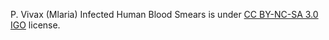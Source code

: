 P. Vivax (Mlaria) Infected Human Blood Smears is under [CC BY-NC-SA 3.0 IGO](https://creativecommons.org/licenses/by-nc-sa/3.0/igo/) license.